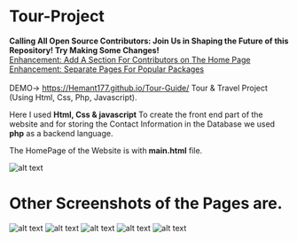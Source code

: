 # Tour-Project
<b>Calling All Open Source Contributors: Join Us in Shaping the Future of this Repository! Try Making Some Changes!</b> <br>
[Enhancement: Add A Section For Contributors on The Home Page ](https://github.com/Hemant177/Tour-Guide/issues/10) <br>
[Enhancement: Separate Pages For Popular Packages ](https://github.com/Hemant177/Tour-Guide/issues/9) <br><br>
DEMO-> https://Hemant177.github.io/Tour-Guide/
Tour &amp; Travel Project (Using Html, Css, Php, Javascript).

Here I used <b>Html, Css & javascript</b> To create the front end part of the website and for storing the Contact Information in the Database we used <b>php</b> as a backend language.

The HomePage of the Website is with<b> main.html</b> file.

![alt text](https://github.com/Hemant177/Tour-Guide/blob/main/screenshot/home.PNG?raw=true)

<h1><b>Other Screenshots of the Pages are.</b></h1>


![alt text](https://github.com/Hemant177/Tour-Guide/blob/main/screenshot/home12.png?raw=true)
![alt text](https://github.com/Hemant177/Tour-Guide/blob/main/screenshot/adventure.PNG?raw=true)
![alt text](https://github.com/Hemant177/Tour-Guide/blob/main/screenshot/package1.PNG?raw=true)
![alt text](https://github.com/Hemant177/Tour-Guide/blob/main/screenshot/contact.PNG?raw=true)
![alt text](https://github.com/Hemant177/Tour-Guide/blob/main/screenshot/database_contact.PNG?raw=true)
